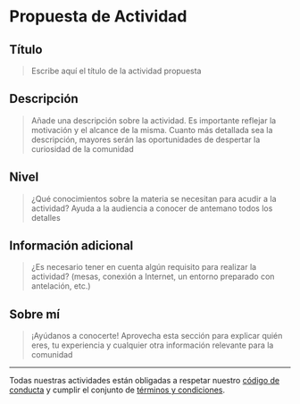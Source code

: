 # Propuesta de Actividad

## Título

> Escribe aquí el título de la actividad propuesta

## Descripción

> Añade una descripción sobre la actividad. Es importante reflejar la motivación y el alcance de la misma. Cuanto más detallada sea la descripción, mayores serán las oportunidades de despertar la curiosidad de la comunidad

## Nivel

> ¿Qué conocimientos sobre la materia se necesitan para acudir a la actividad? Ayuda a la audiencia a conocer de antemano todos los detalles

## Información adicional

> ¿Es necesario tener en cuenta algún requisito para realizar la actividad? (mesas, conexión a Internet, un entorno preparado con antelación, etc.)

## Sobre mí

> ¡Ayúdanos a conocerte! Aprovecha esta sección para explicar quién eres, tu experiencia y cualquier otra información relevante para la comunidad

---

Todas nuestras actividades están obligadas a respetar nuestro [código de conducta][code of conduct] y cumplir el conjunto de [términos y condiciones][terms].

[code of conduct]: https://github.com/asturiashacking/core/blob/master/coc/CODE_OF_CONDUCT.md
[terms]: TERMS.md
